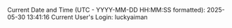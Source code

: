 Current Date and Time (UTC - YYYY-MM-DD HH:MM:SS formatted): 2025-05-30 13:41:16
Current User's Login: luckyaiman
